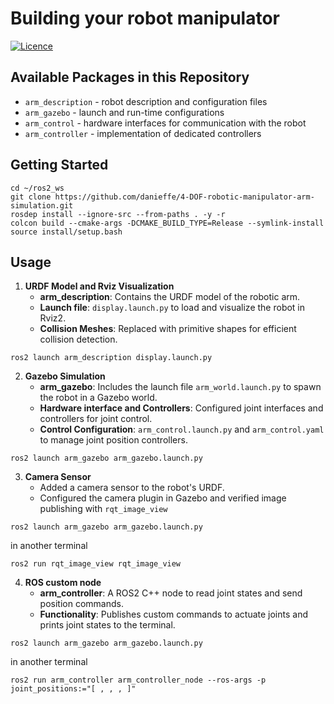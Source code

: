 # Building your robot manipulator #
[![Licence](https://img.shields.io/badge/License-Apache%202.0-blue.svg)](https://opensource.org/licenses/Apache-2.0)

## Available Packages in this Repository ##
- `arm_description` - robot description and configuration files
- `arm_gazebo` - launch and run-time configurations
- `arm_control` - hardware interfaces for communication with the robot
- `arm_controller` - implementation of dedicated controllers

## Getting Started

```shell
cd ~/ros2_ws
git clone https://github.com/danieffe/4-DOF-robotic-manipulator-arm-simulation.git
rosdep install --ignore-src --from-paths . -y -r
colcon build --cmake-args -DCMAKE_BUILD_TYPE=Release --symlink-install
source install/setup.bash
```
## Usage
1. **URDF Model and Rviz Visualization**
   - **arm_description**: Contains the URDF model of the robotic arm.
   - **Launch file**: `display.launch.py` to load and visualize the robot in Rviz2.
   - **Collision Meshes**: Replaced with primitive shapes for efficient collision detection.
```shell
ros2 launch arm_description display.launch.py
```

2. **Gazebo Simulation**
   - **arm_gazebo**: Includes the launch file `arm_world.launch.py` to spawn the robot in a Gazebo world.
   - **Hardware interface and Controllers**: Configured joint interfaces and controllers for joint control.
   - **Control Configuration**: `arm_control.launch.py` and `arm_control.yaml` to manage joint position controllers.
```shell
ros2 launch arm_gazebo arm_gazebo.launch.py
```

3. **Camera Sensor**
   - Added a camera sensor to the robot's URDF.
   - Configured the camera plugin in Gazebo and verified image publishing with `rqt_image_view`
```shell
ros2 launch arm_gazebo arm_gazebo.launch.py
```
in another terminal
```shell
ros2 run rqt_image_view rqt_image_view
```

4. **ROS custom node**
   - **arm_controller**: A ROS2 C++ node to read joint states and send position commands.
   - **Functionality**: Publishes custom commands to actuate joints and prints joint states to the terminal.
```shell
ros2 launch arm_gazebo arm_gazebo.launch.py
```
in another terminal
```shell
ros2 run arm_controller arm_controller_node --ros-args -p joint_positions:="[ , , , ]"
```
